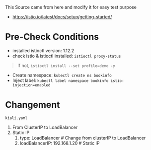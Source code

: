 This Source came from here and modify it for easy test purpose 
 - https://istio.io/latest/docs/setup/getting-started/

# Pre-Check Conditions 
- installed istioctl version: 1.12.2
- check istio & istioctl installed: `istioctl proxy-status` 
> If not, `istioctl install --set profile=demo -y`
- Create namespace: `kubectl create ns bookinfo` 
- Inject label: `kubectl label namespace bookinfo istio-injection=enabled` 

# Changement 
`kiali.yaml`
1. From ClusterIP to LoadBalancer  
2. Static IP   
    1. type: LoadBalancer                   # Change from clusterIP to LoadBalancer   
    2. loadBalancerIP: 192.168.1.20         # Static IP